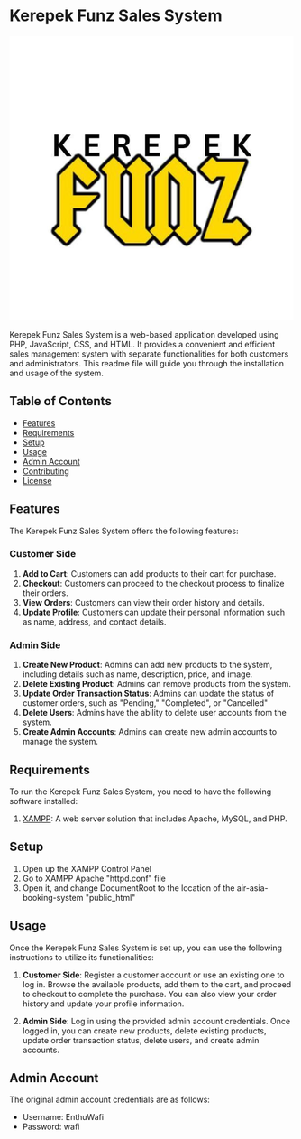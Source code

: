 # Kerepek Funz Sales System

![Kerepek Funz Sales System Logo](/public_html/assets/images/icon2.jpg)

Kerepek Funz Sales System is a web-based application developed using PHP, JavaScript, CSS, and HTML. It provides a convenient and efficient sales management system with separate functionalities for both customers and administrators. This readme file will guide you through the installation and usage of the system.

## Table of Contents
- [Features](#features)
- [Requirements](#requirements)
- [Setup](#setup)
- [Usage](#usage)
- [Admin Account](#admin-account)
- [Contributing](#contributing)
- [License](#license)

## Features
The Kerepek Funz Sales System offers the following features:

### Customer Side
1. **Add to Cart**: Customers can add products to their cart for purchase.
2. **Checkout**: Customers can proceed to the checkout process to finalize their orders.
3. **View Orders**: Customers can view their order history and details.
4. **Update Profile**: Customers can update their personal information such as name, address, and contact details.

### Admin Side
1. **Create New Product**: Admins can add new products to the system, including details such as name, description, price, and image.
2. **Delete Existing Product**: Admins can remove products from the system.
3. **Update Order Transaction Status**: Admins can update the status of customer orders, such as "Pending," "Completed", or "Cancelled"
4. **Delete Users**: Admins have the ability to delete user accounts from the system.
5. **Create Admin Accounts**: Admins can create new admin accounts to manage the system.

## Requirements
To run the Kerepek Funz Sales System, you need to have the following software installed:

1. [XAMPP](https://www.apachefriends.org/index.html): A web server solution that includes Apache, MySQL, and PHP.

## Setup
1. Open up the XAMPP Control Panel
2. Go to XAMPP Apache "httpd.conf" file
3. Open it, and change DocumentRoot to the location of the air-asia-booking-system "public_html"

## Usage
Once the Kerepek Funz Sales System is set up, you can use the following instructions to utilize its functionalities:

1. **Customer Side**: Register a customer account or use an existing one to log in. Browse the available products, add them to the cart, and proceed to checkout to complete the purchase. You can also view your order history and update your profile information.

2. **Admin Side**: Log in using the provided admin account credentials. Once logged in, you can create new products, delete existing products, update order transaction status, delete users, and create admin accounts.

## Admin Account
The original admin account credentials are as follows:

- Username: EnthuWafi
- Password: wafi

